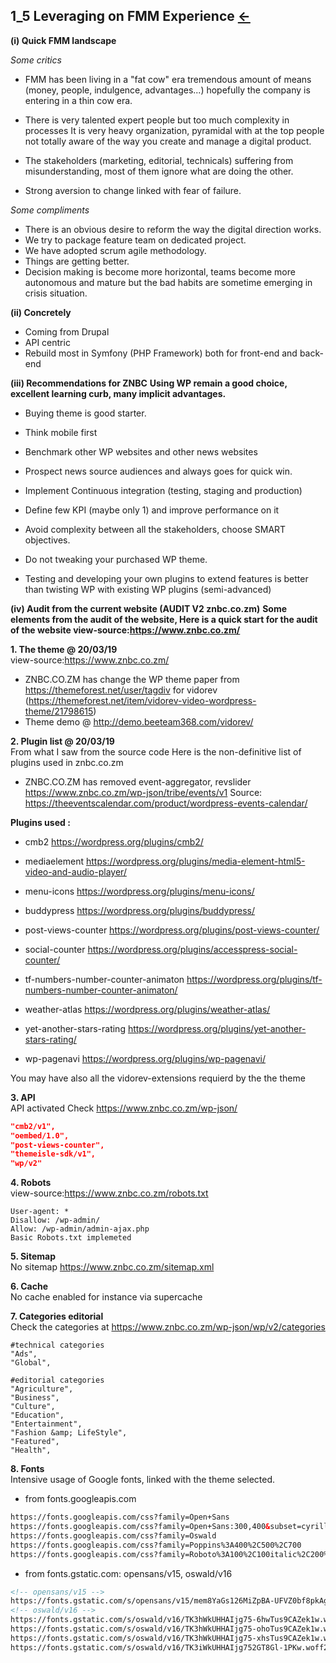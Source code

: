 ##  1_5 Leveraging on FMM Experience <a href="README.md">&#8592;</a><br>

**(i) Quick FMM landscape**

*Some critics*
- FMM has been living in a "fat cow" era tremendous amount of means (money, people, indulgence, advantages...) hopefully the company is entering in a thin cow era.

- There is very talented expert people but too much complexity in processes
It is very heavy organization, pyramidal with at the top people not totally aware of the way you create and manage a digital product.

- The stakeholders (marketing, editorial, technicals) suffering from misunderstanding, most of them ignore what are doing the other.

- Strong aversion to change linked with fear of failure.

*Some compliments*
- There is an obvious desire to reform the way the digital direction works.
- We try to package feature team on dedicated project.
- We have adopted scrum agile methodology.
- Things are getting better.
- Decision making is become more horizontal, teams become more autonomous and mature but the bad habits are sometime emerging in crisis situation.

**(ii) Concretely**
- Coming from Drupal
- API centric
- Rebuild most in Symfony (PHP Framework) both for front-end and back-end

**(iii) Recommendations for ZNBC**
**Using WP remain a good choice, excellent learning curb, many implicit advantages.**

- Buying theme is good starter.
- Think mobile first
- Benchmark other WP websites and other news websites
- Prospect news source audiences and always goes for quick win.

- Implement Continuous integration (testing, staging and production)
- Define few KPI (maybe only 1) and improve performance on it
- Avoid complexity between all the stakeholders, choose SMART objectives.

- Do not tweaking your purchased WP theme.
- Testing and developing your own plugins to extend features is better than twisting WP with existing WP plugins (semi-advanced)

**(iv) Audit from the current website (AUDIT V2 znbc.co.zm)**
**Some elements from the audit of the website, Here is a quick start for the audit of the website view-source:https://www.znbc.co.zm/**

**1. The theme @ 20/03/19**<br>
view-source:https://www.znbc.co.zm/
- ZNBC.CO.ZM has change the WP theme paper from https://themeforest.net/user/tagdiv for vidorev (https://themeforest.net/item/vidorev-video-wordpress-theme/21798615)
- Theme demo @ http://demo.beeteam368.com/vidorev/


**2. Plugin list @ 20/03/19**<br>
From what I saw from the source code
Here is the non-definitive list of plugins used in znbc.co.zm

- ZNBC.CO.ZM has removed event-aggregator, revslider
https://www.znbc.co.zm/wp-json/tribe/events/v1
Source: https://theeventscalendar.com/product/wordpress-events-calendar/

**Plugins used :**

- cmb2
https://wordpress.org/plugins/cmb2/

- mediaelement
https://wordpress.org/plugins/media-element-html5-video-and-audio-player/

- menu-icons
https://wordpress.org/plugins/menu-icons/

- buddypress
https://wordpress.org/plugins/buddypress/

- post-views-counter
https://wordpress.org/plugins/post-views-counter/

- social-counter
https://wordpress.org/plugins/accesspress-social-counter/

- tf-numbers-number-counter-animaton
https://wordpress.org/plugins/tf-numbers-number-counter-animaton/

- weather-atlas
https://wordpress.org/plugins/weather-atlas/

- yet-another-stars-rating
https://wordpress.org/plugins/yet-another-stars-rating/

- wp-pagenavi
https://wordpress.org/plugins/wp-pagenavi/

You may have also all the vidorev-extensions requierd by the the theme

**3. API**<br>
API activated Check https://www.znbc.co.zm/wp-json/

``` json
"cmb2/v1",
"oembed/1.0",
"post-views-counter",
"themeisle-sdk/v1", 
"wp/v2"
```

**4. Robots**<br>
view-source:https://www.znbc.co.zm/robots.txt
``` text
User-agent: *
Disallow: /wp-admin/
Allow: /wp-admin/admin-ajax.php
Basic Robots.txt implemeted
```

**5. Sitemap**<br>
No sitemap https://www.znbc.co.zm/sitemap.xml


**6. Cache**<br>
No cache enabled for instance via supercache

**7. Categories editorial**<br>
Check the categories at https://www.znbc.co.zm/wp-json/wp/v2/categories

``` text
#technical categories
"Ads",
"Global",

#editorial categories
"Agriculture",
"Business",
"Culture",
"Education",
"Entertainment",
"Fashion &amp; LifeStyle",
"Featured",
"Health",
```

**8. Fonts**<br>
Intensive usage of Google fonts, linked with the theme selected.

- from fonts.googleapis.com
``` html
https://fonts.googleapis.com/css?family=Open+Sans
https://fonts.googleapis.com/css?family=Open+Sans:300,400&subset=cyrillic,greek,latin-ext
https://fonts.googleapis.com/css?family=Oswald
https://fonts.googleapis.com/css?family=Poppins%3A400%2C500%2C700
https://fonts.googleapis.com/css?family=Roboto%3A100%2C100italic%2C200%2C200italic%2C300%2C300italic%2C400%2C400italic%2C500%2C500italic%2C600%2C600italic%2C700%2C700italic%2C800%2C800italic%2C900%2C900italic%7CRoboto+Slab%3A100%2C100italic%2C200%2C200italic%2C300%2C300italic%2C400%2C400italic%2C500%2C500italic%2C600%2C600italic%2C700%2C700italic%2C800%2C800italic%2C900%2C900italic%7COswald%3A100%2C100italic%2C200%2C200italic%2C300%2C300italic%2C400%2C400italic%2C500%2C500italic%2C600%2C600italic%2C700%2C700italic%2C800%2C800italic%2C900%2C900italic
```

- from fonts.gstatic.com: opensans/v15, oswald/v16
``` html
<!-- opensans/v15 -->
https://fonts.gstatic.com/s/opensans/v15/mem8YaGs126MiZpBA-UFVZ0bf8pkAg.woff2
<!-- oswald/v16 -->
https://fonts.gstatic.com/s/oswald/v16/TK3hWkUHHAIjg75-6hwTus9CAZek1w.woff2
https://fonts.gstatic.com/s/oswald/v16/TK3hWkUHHAIjg75-ohoTus9CAZek1w.woff2
https://fonts.gstatic.com/s/oswald/v16/TK3hWkUHHAIjg75-xhsTus9CAZek1w.woff2
https://fonts.gstatic.com/s/oswald/v16/TK3iWkUHHAIjg752GT8Gl-1PKw.woff2
```









